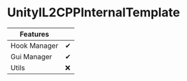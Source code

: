 ﻿# UnityIL2CPPInternalTemplate

| Features ||
| --- | --- |
| Hook Manager |✔|
| Gui Manager |✔|
| Utils |❌|